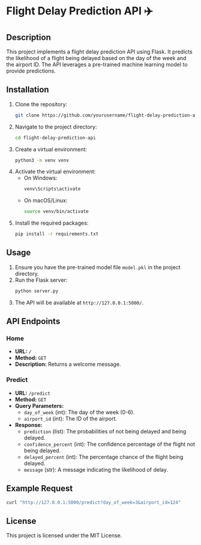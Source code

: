 # Flight Delay Prediction API ✈️

## Description

This project implements a flight delay prediction API using Flask. It predicts the likelihood of a flight being delayed based on the day of the week and the airport ID. The API leverages a pre-trained machine learning model to provide predictions.

## Installation

1. Clone the repository:
    ```sh
    git clone https://github.com/yourusername/flight-delay-prediction-api.git
    ```
2. Navigate to the project directory:
    ```sh
    cd flight-delay-prediction-api
    ```
3. Create a virtual environment:
    ```sh
    python3 -m venv venv
    ```
4. Activate the virtual environment:
    - On Windows:
        ```sh
        venv\Scripts\activate
        ```
    - On macOS/Linux:
        ```sh
        source venv/bin/activate
        ```
5. Install the required packages:
    ```sh
    pip install -r requirements.txt
    ```

## Usage

1. Ensure you have the pre-trained model file `model.pkl` in the project directory.
2. Run the Flask server:
    ```sh
    python server.py
    ```
3. The API will be available at `http://127.0.0.1:5000/`.

## API Endpoints

### Home
- **URL:** `/`
- **Method:** `GET`
- **Description:** Returns a welcome message.

### Predict
- **URL:** `/predict`
- **Method:** `GET`
- **Query Parameters:**
    - `day_of_week` (int): The day of the week (0-6).
    - `airport_id` (int): The ID of the airport.
- **Response:**
    - `prediction` (list): The probabilities of not being delayed and being delayed.
    - `confidence_percent` (int): The confidence percentage of the flight not being delayed.
    - `delayed_percent` (int): The percentage chance of the flight being delayed.
    - `message` (str): A message indicating the likelihood of delay.

## Example Request

```sh
curl "http://127.0.0.1:5000/predict?day_of_week=3&airport_id=124"
```

## License

This project is licensed under the MIT License.